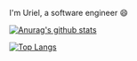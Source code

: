 I'm Uriel, a software engineer 😄

[![Anurag's github stats](https://github-readme-stats.vercel.app/api?username=UrielCh&count_private=true&show_icons=true&theme=dark)](https://github.com/anuraghazra/github-readme-stats)

[![Top Langs](https://github-readme-stats.vercel.app/api/top-langs/?username=UrielCh&layout=compact&hide=html&theme=dark)](https://github.com/anuraghazra/github-readme-stats)

